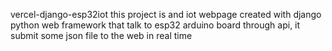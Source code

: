 vercel-django-esp32iot
this project is and iot webpage created with django python web framework that talk to esp32 arduino board through api, it submit some json file to the web in real time
